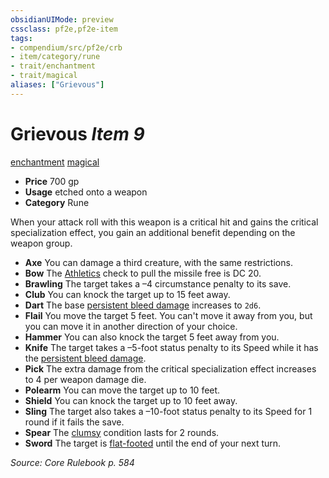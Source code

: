 ```yaml
---
obsidianUIMode: preview
cssclass: pf2e,pf2e-item
tags:
- compendium/src/pf2e/crb
- item/category/rune
- trait/enchantment
- trait/magical
aliases: ["Grievous"]
---
```

# Grievous *Item 9*  
[enchantment](/rules/traits/enchantment.md)  [magical](/rules/traits/magical.md)  

- **Price** 700 gp
- **Usage** etched onto a weapon
- **Category** Rune

When your attack roll with this weapon is a critical hit and gains the critical specialization effect, you gain an additional benefit depending on the weapon group.

- **Axe** You can damage a third creature, with the same restrictions.
- **Bow** The [Athletics](/compendium/skills.md#Athletics) check to pull the missile free is DC 20.
- **Brawling** The target takes a –4 circumstance penalty to its save.
- **Club** You can knock the target up to 15 feet away.
- **Dart** The base [persistent bleed damage](/rules/conditions.md#Persistent%20Damage) increases to `2d6`.
- **Flail** You move the target 5 feet. You can't move it away from you, but you can move it in another direction of your choice.
- **Hammer** You can also knock the target 5 feet away from you.
- **Knife** The target takes a –5-foot status penalty to its Speed while it has the [persistent bleed damage](/rules/conditions.md#Persistent%20Damage).
- **Pick** The extra damage from the critical specialization effect increases to 4 per weapon damage die.
- **Polearm** You can move the target up to 10 feet.
- **Shield** You can knock the target up to 10 feet away.
- **Sling** The target also takes a –10-foot status penalty to its Speed for 1 round if it fails the save.
- **Spear** The [clumsy](/rules/conditions.md#Clumsy) condition lasts for 2 rounds.
- **Sword** The target is [flat-footed](/rules/conditions.md#Flat-footed) until the end of your next turn.

*Source: Core Rulebook p. 584*